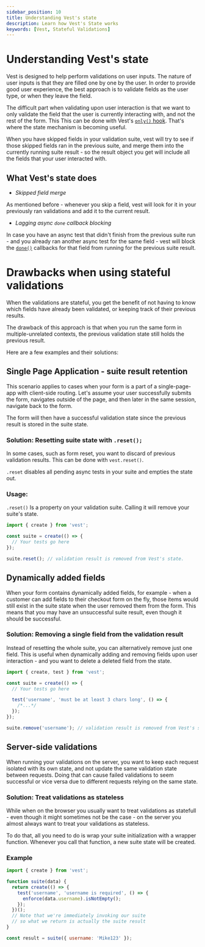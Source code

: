 ```yaml
---
sidebar_position: 10
title: Understanding Vest's state
description: Learn how Vest's State works
keywords: [Vest, Stateful Validations]
---
```


# Understanding Vest's state

Vest is designed to help perform validations on user inputs. The nature of user inputs is that they are filled one by one by the user. In order to provide good user experience, the best approach is to validate fields as the user type, or when they leave the field.

The difficult part when validating upon user interaction is that we want to only validate the field that the user is currently interacting with, and not the rest of the form. This
This can be done with Vest's [`only()` hook](./writing_your_suite/including_and_excluding/skip_and_only.md). That's where the state mechanism is becoming useful.

When you have skipped fields in your validation suite, vest will try to see if those skipped fields ran in the previous suite, and merge them into the currently running suite result - so the result object you get will include all the fields that your user interacted with.

## What Vest's state does

- _Skipped field merge_

As mentioned before - whenever you skip a field, vest will look for it in your previously ran validations and add it to the current result.

- _Lagging async `done` callback blocking_

In case you have an async test that didn't finish from the previous suite run - and you already ran another async test for the same field - vest will block the [`done()`](./writing_your_suite/result_object.md#done) callbacks for that field from running for the previous suite result.

# Drawbacks when using stateful validations

When the validations are stateful, you get the benefit of not having to know which fields have already been validated, or keeping track of their previous results.

The drawback of this approach is that when you run the same form in multiple-unrelated contexts, the previous validation state still holds the previous result.

Here are a few examples and their solutions:

## Single Page Application - suite result retention

This scenario applies to cases when your form is a part of a single-page-app with client-side routing. Let's assume your user successfully submits the form, navigates outside of the page, and then later in the same session, navigate back to the form.

The form will then have a successful validation state since the previous result is stored in the suite state.

### Solution: Resetting suite state with `.reset();`

In some cases, such as form reset, you want to discard of previous validation results. This can be done with `vest.reset()`.

`.reset` disables all pending async tests in your suite and empties the state out.

### Usage:

`.reset()` Is a property on your validation suite. Calling it will remove your suite's state.

```js
import { create } from 'vest';

const suite = create(() => {
  // Your tests go here
});

suite.reset(); // validation result is removed from Vest's state.
```

## Dynamically added fields

When your form contains dynamically added fields, for example - when a customer can add fields to their checkout form on the fly, those items would still exist in the suite state when the user removed them from the form. This means that you may have an unsuccessful suite result, even though it should be successful.

### Solution: Removing a single field from the validation result

Instead of resetting the whole suite, you can alternatively remove just one field. This is useful when dynamically adding and removing fields upon user interaction - and you want to delete a deleted field from the state.

```js
import { create, test } from 'vest';

const suite = create(() => {
  // Your tests go here

  test('username', 'must be at least 3 chars long', () => {
    /*...*/
  });
});

suite.remove('username'); // validation result is removed from Vest's state.
```

## Server-side validations

When running your validations on the server, you want to keep each request isolated with its own state, and not update the same validation state between requests. Doing that can cause failed validations to seem successful or vice versa due to different requests relying on the same state.

### Solution: Treat validations as stateless

While when on the browser you usually want to treat validations as statefull - even though it might sometimes not be the case - on the server you almost always want to treat your validations as stateless.

To do that, all you need to do is wrap your suite initialization with a wrapper function. Whenever you call that function, a new suite state will be created.

### Example

```js
import { create } from 'vest';

function suite(data) {
  return create(() => {
    test('username', 'username is required', () => {
      enforce(data.username).isNotEmpty();
    });
  })();
  // Note that we're immediately invoking our suite
  // so what we return is actually the suite result
}

const result = suite({ username: 'Mike123' });
```
